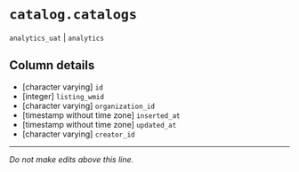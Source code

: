 # `catalog.catalogs`
`analytics_uat` | `analytics`

## Column details
* [character varying] `id`
* [integer]   `listing_wmid`
* [character varying] `organization_id`
* [timestamp without time zone] `inserted_at`
* [timestamp without time zone] `updated_at`
* [character varying] `creator_id`

-------------------------------------------------------------------------------
*Do not make edits above this line.*
